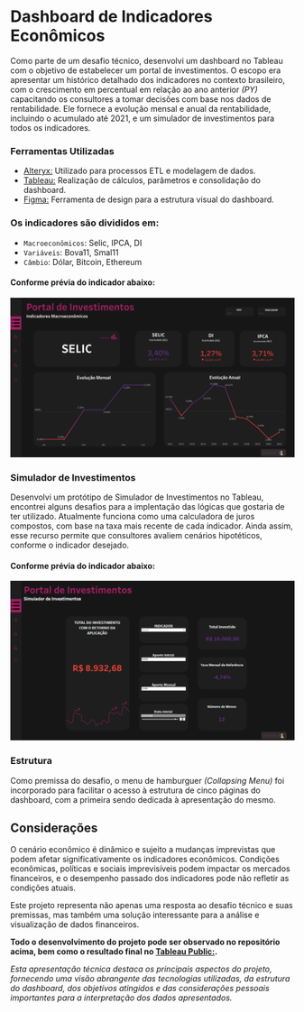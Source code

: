 # Dashboard de Indicadores Econômicos
Como parte de um desafio técnico, desenvolvi um dashboard no Tableau com o objetivo de estabelecer um portal de investimentos. O escopo era apresentar um histórico detalhado dos indicadores no contexto brasileiro, com o crescimento em percentual em relação ao ano anterior *(PY)* capacitando os consultores a tomar decisões com base nos dados de rentabilidade. Ele fornece a evolução mensal e anual da rentabilidade, incluindo o acumulado até 2021, e um simulador de investimentos para todos os indicadores. 

### Ferramentas Utilizadas
- [Alteryx:](https://github.com/milexias/portal-investimentos/tree/main/Alteryx)
 Utilizado para processos ETL e modelagem de dados.
- [Tableau:](https://public.tableau.com/app/profile/alexia.santos/viz/PortaldeInvestimentos_16941998867240/Menu) Realização de cálculos, parâmetros e consolidação do dashboard.
- [Figma:](https://github.com/milexias/portal-investimentos/tree/main/Imagens) Ferramenta de design para a estrutura visual do dashboard.

### Os indicadores são divididos em:
- `Macroeconômicos`: Selic, IPCA, DI
- `Variáveis`: Bova11, Smal11
- `Câmbio`: Dólar, Bitcoin, Ethereum

<html lang="pt-br"><head>
<meta charset="utf-8"></head><body><h4> Conforme prévia do indicador abaixo: </h4><img src="Imagens/Macroeconomicos.png" /></body></html>


### Simulador de Investimentos
Desenvolvi um protótipo de Simulador de Investimentos no Tableau, encontrei alguns desafios para a implentação das lógicas que gostaria de ter utilizado. Atualmente funciona como uma calculadora de juros compostos, com base na taxa mais recente de cada indicador. Ainda assim, esse recurso permite que consultores avaliem cenários hipotéticos, conforme o indicador desejado.

<html lang="pt-br"><head>
<meta charset="utf-8"></head><body><h4> Conforme prévia do indicador abaixo: </h4><img src="Imagens/Simulador.png" /></body></html>

### Estrutura
Como premissa do desafio, o menu de hamburguer *(Collapsing Menu)* foi incorporado para facilitar o acesso à estrutura de cinco páginas do dashboard, com a primeira sendo dedicada à apresentação do mesmo.
## Considerações
O cenário econômico é dinâmico e sujeito a mudanças imprevistas que podem afetar significativamente os indicadores econômicos. Condições econômicas, políticas e sociais imprevisíveis podem impactar os mercados financeiros, e o desempenho passado dos indicadores pode não refletir as condições atuais.

Este projeto representa não apenas uma resposta ao desafio técnico e suas premissas, mas também uma solução interessante para a análise e visualização de dados financeiros. 

**Todo o desenvolvimento do projeto pode ser observado no repositório acima, bem como o resultado final no [Tableau Public:](https://public.tableau.com/app/profile/alexia.santos/viz/PortaldeInvestimentos_16941998867240/Menu).**


*Esta apresentação técnica destaca os principais aspectos do projeto, fornecendo uma visão abrangente das tecnologias utilizadas, da estrutura do dashboard, dos objetivos atingidos e das considerações pessoais importantes para a interpretação dos dados apresentados.*
